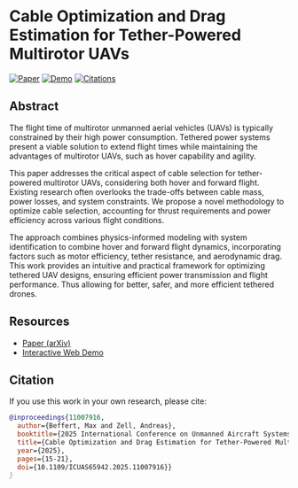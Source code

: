 # Cable Optimization and Drag Estimation for Tether-Powered Multirotor UAVs

[![Paper](https://img.shields.io/badge/Paper-arXiv-red?style=flat&logo=arxiv)](https://arxiv.org/pdf/2504.07802)  [![Demo](https://img.shields.io/badge/Interactive-Demo-blue?style=flat&logo=github)](https://cogsys-tuebingen.github.io/UAV-Cable-Optimization/)  [![Citations](https://img.shields.io/badge/dynamic/json?label=Citations&query=$[2504.07802].citations&url=https://gist.githubusercontent.com/tommaier123/377d793a6ca2cb79e588d8781d76b521/raw/citation_counts.json&color=blue&logo=semanticscholar)](https://arxiv.org/abs/2504.07802)

## Abstract

The flight time of multirotor unmanned aerial vehicles (UAVs) is typically constrained by their high power consumption. Tethered power systems present a viable solution to extend flight times while maintaining the advantages of multirotor UAVs, such as hover capability and agility. 

This paper addresses the critical aspect of cable selection for tether-powered multirotor UAVs, considering both hover and forward flight. Existing research often overlooks the trade-offs between cable mass, power losses, and system constraints. We propose a novel methodology to optimize cable selection, accounting for thrust requirements and power efficiency across various flight conditions. 

The approach combines physics-informed modeling with system identification to combine hover and forward flight dynamics, incorporating factors such as motor efficiency, tether resistance, and aerodynamic drag. This work provides an intuitive and practical framework for optimizing tethered UAV designs, ensuring efficient power transmission and flight performance. Thus allowing for better, safer, and more efficient tethered drones.

## Resources
- [Paper (arXiv)](https://arxiv.org/pdf/2504.07802)
- [Interactive Web Demo](https://cogsys-tuebingen.github.io/UAV-Cable-Optimization/)

## Citation
If you use this work in your own research, please cite:

```bibtex
@inproceedings{11007916,
  author={Beffert, Max and Zell, Andreas},
  booktitle={2025 International Conference on Unmanned Aircraft Systems (ICUAS)}, 
  title={Cable Optimization and Drag Estimation for Tether-Powered Multirotor UAVs}, 
  year={2025},
  pages={15-21},
  doi={10.1109/ICUAS65942.2025.11007916}}
}
